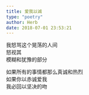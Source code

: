 ```yaml
---  
title: 爱我以诚  
type: "poetry"  
author: Herb  
date: 2018-07-01 23:53:21  
---  
```

我怒骂这个晃荡的人间  
怒视其  
模糊和犹豫的部分  

如果所有的事情都那么真诚和热烈  
如果你以赤诚爱我  
我必回以坚决的吻